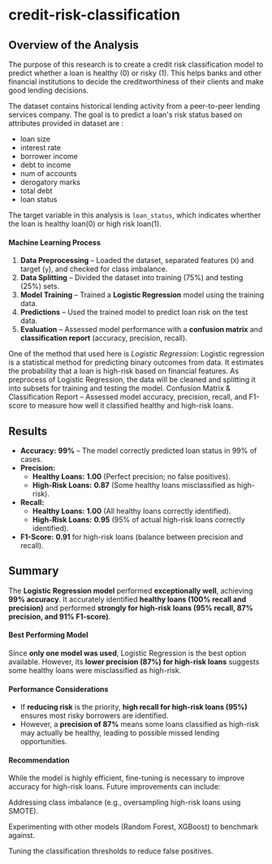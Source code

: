 # credit-risk-classification

## Overview of the Analysis

The purpose of this research is to create a credit risk classification model to predict whether a loan is healthy (0) or risky (1). This helps banks and other financial institutions to decide the creditworthiness of their clients and make good lending decisions.

The dataset contains historical lending activity from a peer-to-peer lending services company. The goal is to predict a loan's risk status based on attributes provided in dataset are :
* loan size 
* interest rate 
* borrower income 
* debt to income 
* num of accounts
* derogatory marks
* total debt
* loan status

The target variable in this analysis is `loan_status`, which indicates wherther the loan is healthy loan(0) or high risk loan(1).

#### **Machine Learning Process**  

1. **Data Preprocessing** – Loaded the dataset, separated features (`X`) and target (`y`), and checked for class imbalance.  
2. **Data Splitting** – Divided the dataset into training (75%) and testing (25%) sets.  
3. **Model Training** – Trained a **Logistic Regression** model using the training data.  
4. **Predictions** – Used the trained model to predict loan risk on the test data.  
5. **Evaluation** – Assessed model performance with a **confusion matrix** and **classification report** (accuracy, precision, recall).  

One of the method that used here is *Logistic Regression*:
Logistic regression is a statistical method for predicting binary outcomes from data. It estimates the probability that a loan is high-risk based on financial features.
As preprocess of Logistic Regression, the data will be cleaned and splitting it into subsets for training and testing the model.
Confusion Matrix & Classification Report – Assessed model accuracy, precision, recall, and F1-score to measure how well it classified healthy and high-risk loans.

## Results
 
- **Accuracy:** **99%** – The model correctly predicted loan status in 99% of cases.  
- **Precision:**  
  - **Healthy Loans:** **1.00** (Perfect precision; no false positives).  
  - **High-Risk Loans:** **0.87** (Some healthy loans misclassified as high-risk).  
- **Recall:**  
  - **Healthy Loans:** **1.00** (All healthy loans correctly identified).  
  - **High-Risk Loans:** **0.95** (95% of actual high-risk loans correctly identified).  
- **F1-Score:** **0.91** for high-risk loans (balance between precision and recall).  

## Summary

The **Logistic Regression model** performed **exceptionally well**, achieving **99% accuracy**. It accurately identified **healthy loans (100% recall and precision)** and performed **strongly for high-risk loans (95% recall, 87% precision, and 91% F1-score)**.  

#### **Best Performing Model**  
Since **only one model was used**, Logistic Regression is the best option available. However, its **lower precision (87%) for high-risk loans** suggests some healthy loans were misclassified as high-risk.  

#### **Performance Considerations**  
- If **reducing risk** is the priority, **high recall for high-risk loans (95%)** ensures most risky borrowers are identified.  
- However, a **precision of 87%** means some loans classified as high-risk may actually be healthy, leading to possible missed lending opportunities.  

#### **Recommendation**  
While the model is highly efficient, fine-tuning is necessary to improve accuracy for high-risk loans. Future improvements can include:

Addressing class imbalance (e.g., oversampling high-risk loans using SMOTE).

Experimenting with other models (Random Forest, XGBoost) to benchmark against.

Tuning the classification thresholds to reduce false positives.
